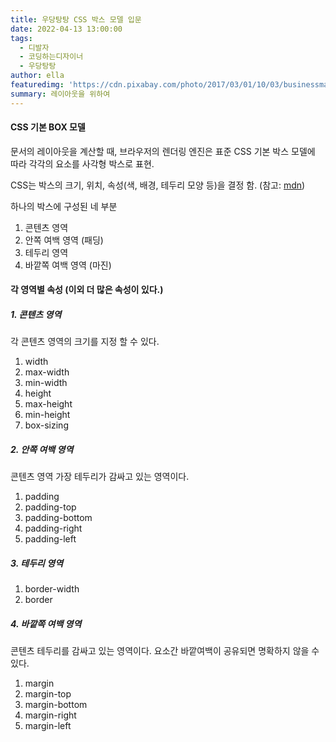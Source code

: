 ```yaml
---
title: 우당탕탕 CSS 박스 모델 입문
date: 2022-04-13 13:00:00
tags:
  - 디발자
  - 코딩하는디자이너
  - 우당탕탕
author: ella
featuredimg: 'https://cdn.pixabay.com/photo/2017/03/01/10/03/businessman-2108029_1280.jpg'
summary: 레이아웃을 위하여
---
```


#### CSS 기본 BOX 모델

문서의 레이아웃을 계산할 때, 브라우저의 렌더링 엔진은 표준 CSS 기본 박스 모델에 따라 각각의 요소를 사각형 박스로 표현.

CSS는 박스의 크기, 위치, 속성(색, 배경, 테두리 모양 등)을 결정 함. (참고: <a href="https://developer.mozilla.org/ko/docs/Web/CSS/CSS_Box_Model/Introduction_to_the_CSS_box_model">mdn</a>)

하나의 박스에 구성된 네 부분

1. 콘텐츠 영역
2. 안쪽 여백 영역 (패딩)
3. 테두리 영역
4. 바깥쪽 여백 영역 (마진)

#### 각 영역별 속성 (이외 더 많은 속성이 있다.)

##### 1. 콘텐츠 영역

각 콘텐츠 영역의 크기를 지정 할 수 있다.

1. width
2. max-width
3. min-width
4. height
5. max-height
6. min-height
7. box-sizing

##### 2. 안쪽 여백 영역

콘텐츠 영역 가장 테두리가 감싸고 있는 영역이다.

1. padding
2. padding-top
3. padding-bottom
4. padding-right
5. padding-left

##### 3. 테두리 영역

1. border-width
2. border

##### 4. 바깥쪽 여백 영역

콘텐츠 테두리를 감싸고 있는 영역이다. 요소간 바깥여백이 공유되면 명확하지 않을 수 있다.

1. margin
2. margin-top
3. margin-bottom
4. margin-right
5. margin-left
